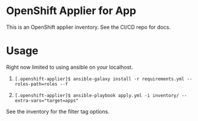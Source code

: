 

# OpenShift Applier for App

This is an OpenShift applier inventory. See the CI/CD repo for docs.

# Usage

Right now limited to using ansible on your localhost.

1. `[.openshift-applier]$ ansible-galaxy install -r requirements.yml --roles-path=roles --f`

3. `[.openshift-applier]$ ansible-playbook apply.yml -i inventory/ --extra-vars="target=apps"`

See the inventory for the filter tag options.